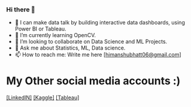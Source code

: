 ### Hi there 👋

- 🔭 I can make data talk by building interactive data dashboards, using Power BI or Tableau.
- 🌱 I’m currently learning OpenCV.
- 👯 I’m looking to collaborate on Data Science and ML Projects.
- 💬 Ask me about Statistics, ML, Data science.
- 📫 How to reach me: Write me here [himanshubhatt06@gmail.com]

# My Other social media accounts :) 
[[LinkedIN]](https://www.linkedin.com/in/himanshu-bhatt-60513856/)
[[Kaggle]](https://www.kaggle.com/junglisher) 
[[Tableau]](https://public.tableau.com/profile/himanshu.bhatt)

